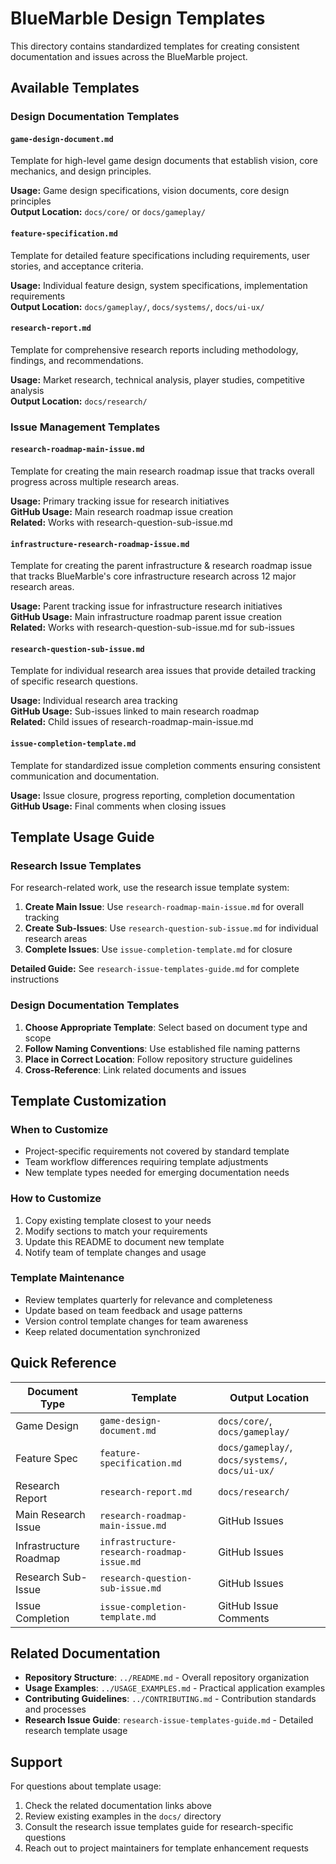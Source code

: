 # BlueMarble Design Templates

This directory contains standardized templates for creating consistent documentation and issues across the BlueMarble project.

## Available Templates

### Design Documentation Templates

#### `game-design-document.md`
Template for high-level game design documents that establish vision, core mechanics, and design principles.

**Usage:** Game design specifications, vision documents, core design principles  
**Output Location:** `docs/core/` or `docs/gameplay/`

#### `feature-specification.md`
Template for detailed feature specifications including requirements, user stories, and acceptance criteria.

**Usage:** Individual feature design, system specifications, implementation requirements  
**Output Location:** `docs/gameplay/`, `docs/systems/`, `docs/ui-ux/`

#### `research-report.md`
Template for comprehensive research reports including methodology, findings, and recommendations.

**Usage:** Market research, technical analysis, player studies, competitive analysis  
**Output Location:** `docs/research/`

### Issue Management Templates

#### `research-roadmap-main-issue.md`
Template for creating the main research roadmap issue that tracks overall progress across multiple research areas.

**Usage:** Primary tracking issue for research initiatives  
**GitHub Usage:** Main research roadmap issue creation  
**Related:** Works with research-question-sub-issue.md

#### `infrastructure-research-roadmap-issue.md`
Template for creating the parent infrastructure & research roadmap issue that tracks BlueMarble's core infrastructure research across 12 major research areas.

**Usage:** Parent tracking issue for infrastructure research initiatives  
**GitHub Usage:** Main infrastructure roadmap parent issue creation  
**Related:** Works with research-question-sub-issue.md for sub-issues

#### `research-question-sub-issue.md`
Template for individual research area issues that provide detailed tracking of specific research questions.

**Usage:** Individual research area tracking  
**GitHub Usage:** Sub-issues linked to main research roadmap  
**Related:** Child issues of research-roadmap-main-issue.md

#### `issue-completion-template.md`
Template for standardized issue completion comments ensuring consistent communication and documentation.

**Usage:** Issue closure, progress reporting, completion documentation  
**GitHub Usage:** Final comments when closing issues

## Template Usage Guide

### Research Issue Templates

For research-related work, use the research issue template system:

1. **Create Main Issue**: Use `research-roadmap-main-issue.md` for overall tracking
2. **Create Sub-Issues**: Use `research-question-sub-issue.md` for individual research areas
3. **Complete Issues**: Use `issue-completion-template.md` for closure

**Detailed Guide:** See `research-issue-templates-guide.md` for complete instructions

### Design Documentation Templates

1. **Choose Appropriate Template**: Select based on document type and scope
2. **Follow Naming Conventions**: Use established file naming patterns
3. **Place in Correct Location**: Follow repository structure guidelines
4. **Cross-Reference**: Link related documents and issues

## Template Customization

### When to Customize
- Project-specific requirements not covered by standard template
- Team workflow differences requiring template adjustments
- New template types needed for emerging documentation needs

### How to Customize
1. Copy existing template closest to your needs
2. Modify sections to match your requirements
3. Update this README to document new template
4. Notify team of template changes and usage

### Template Maintenance
- Review templates quarterly for relevance and completeness
- Update based on team feedback and usage patterns
- Version control template changes for team awareness
- Keep related documentation synchronized

## Quick Reference

| Document Type | Template | Output Location |
|---------------|----------|-----------------|
| Game Design | `game-design-document.md` | `docs/core/`, `docs/gameplay/` |
| Feature Spec | `feature-specification.md` | `docs/gameplay/`, `docs/systems/`, `docs/ui-ux/` |
| Research Report | `research-report.md` | `docs/research/` |
| Main Research Issue | `research-roadmap-main-issue.md` | GitHub Issues |
| Infrastructure Roadmap | `infrastructure-research-roadmap-issue.md` | GitHub Issues |
| Research Sub-Issue | `research-question-sub-issue.md` | GitHub Issues |
| Issue Completion | `issue-completion-template.md` | GitHub Issue Comments |

## Related Documentation

- **Repository Structure**: `../README.md` - Overall repository organization
- **Usage Examples**: `../USAGE_EXAMPLES.md` - Practical application examples  
- **Contributing Guidelines**: `../CONTRIBUTING.md` - Contribution standards and processes
- **Research Issue Guide**: `research-issue-templates-guide.md` - Detailed research template usage

## Support

For questions about template usage:
1. Check the related documentation links above
2. Review existing examples in the `docs/` directory
3. Consult the research issue templates guide for research-specific questions
4. Reach out to project maintainers for template enhancement requests